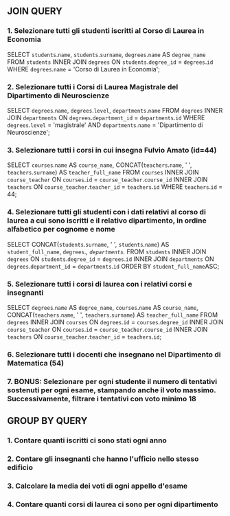 ## JOIN QUERY

### 1. Selezionare tutti gli studenti iscritti al Corso di Laurea in Economia
SELECT `students`.`name`, `students`.`surname`, `degrees`.`name` AS `degree_name` FROM `students` INNER JOIN `degrees` ON `students`.`degree_id` = `degrees`.`id` WHERE `degrees`.`name` = 'Corso di Laurea in Economia';


### 2. Selezionare tutti i Corsi di Laurea Magistrale del Dipartimento di Neuroscienze
SELECT `degrees`.`name`, `degrees`.`level`, `departments`.`name` FROM `degrees` INNER JOIN `departments` ON `degrees`.`department_id` = `departments`.`id` WHERE `degrees`.`level` = 'magistrale' AND `departments`.`name` = 'Dipartimento di Neuroscienze';


### 3. Selezionare tutti i corsi in cui insegna Fulvio Amato (id=44)
SELECT `courses`.`name` AS `course_name`, CONCAT(`teachers`.`name`, ' ', `teachers`.`surname`) AS `teacher_full_name` FROM `courses` INNER JOIN `course_teacher` ON `courses`.`id` = `course_teacher`.`course_id` INNER JOIN `teachers` ON `course_teacher`.`teacher_id` = `teachers`.`id` WHERE `teachers`.`id` = 44;


### 4. Selezionare tutti gli studenti con i dati relativi al corso di laurea a cui sono iscritti e il relativo dipartimento, in ordine alfabetico per cognome e nome
SELECT CONCAT(`students`.`surname`, ' ', `students`.`name`) AS `student_full_name`, `degrees`.*, `departments`.* FROM `students` INNER JOIN `degrees` ON `students`.`degree_id` = `degrees`.`id` INNER JOIN `departments` ON `degrees`.`department_id` = `departments`.`id` ORDER BY `student_full_name`ASC;



### 5. Selezionare tutti i corsi di laurea con i relativi corsi e insegnanti
SELECT `degrees`.`name` AS `degree_name`, `courses`.`name` AS `course_name`, CONCAT(`teachers`.`name`, ' ', `teachers`.`surname`) AS `teacher_full_name` FROM `degrees` INNER JOIN `courses` ON `degrees`.`id` = `courses`.`degree_id` INNER JOIN `course_teacher` ON `courses`.`id` = `course_teacher`.`course_id` INNER JOIN `teachers` ON `course_teacher`.`teacher_id` = `teachers`.`id`;


### 6. Selezionare tutti i docenti che insegnano nel Dipartimento di Matematica (54)



### 7. BONUS: Selezionare per ogni studente il numero di tentativi sostenuti per ogni esame, stampando anche il voto massimo. Successivamente, filtrare i tentativi con voto minimo 18




## GROUP BY QUERY

### 1. Contare quanti iscritti ci sono stati ogni anno



### 2. Contare gli insegnanti che hanno l'ufficio nello stesso edificio



### 3. Calcolare la media dei voti di ogni appello d'esame



### 4. Contare quanti corsi di laurea ci sono per ogni dipartimento
